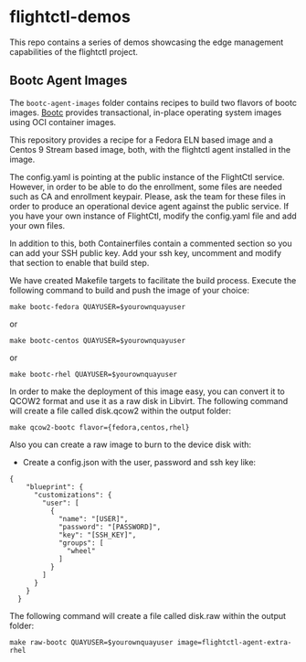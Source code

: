 # flightctl-demos

This repo contains a series of demos showcasing the edge management capabilities of the flightctl project.


## Bootc Agent Images

The `bootc-agent-images` folder contains recipes to build two flavors of bootc images. [Bootc](https://github.com/containers/bootc) provides transactional, in-place operating system images using OCI container images.

This repository provides a recipe for a Fedora ELN based image and a Centos 9 Stream based image, both, with the flightctl agent installed in the image.

The config.yaml is pointing at the public instance of the FlightCtl service. However, in order to be able to do the enrollment, some files are needed such as CA and enrollment keypair. Please, ask the team for these files in order to produce an operational device agent against the public service. If you have your own instance of FlightCtl, modify the config.yaml file and add your own files.

In addition to this, both Containerfiles contain a commented section so you can add your SSH public key. Add your ssh key, uncomment and modify that section to enable that build step.

We have created Makefile targets to facilitate the build process. Execute the following command to build and push the image of your choice:

```
make bootc-fedora QUAYUSER=$yourownquayuser
````

or

```
make bootc-centos QUAYUSER=$yourownquayuser
```

or

```
make bootc-rhel QUAYUSER=$yourownquayuser
```


In order to make the deployment of this image easy, you can convert it to QCOW2 format and use it as a raw disk in Libvirt. The following command will create a file called disk.qcow2 within the output folder:

```
make qcow2-bootc flavor={fedora,centos,rhel}
```

Also you can create a raw image to burn to the device disk with:

* Create a config.json with the user, password and ssh key like:
```
{
    "blueprint": {
      "customizations": {
        "user": [
          {
            "name": "[USER]",
            "password": "[PASSWORD]",
            "key": "[SSH_KEY]",
            "groups": [
              "wheel"
            ]
          }
        ]
      }
    }
  }
```

The following command will create a file called disk.raw within the output folder:

```
make raw-bootc QUAYUSER=$yourownquayuser image=flightctl-agent-extra-rhel 
```